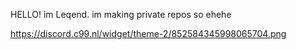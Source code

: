 HELLO! im Leqend. im making private repos so ehehe


https://discord.c99.nl/widget/theme-2/852584345998065704.png
